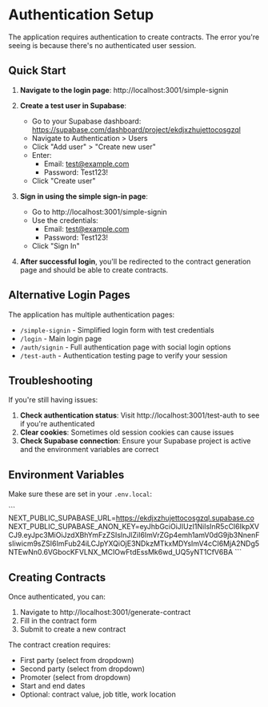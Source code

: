 # Authentication Setup

The application requires authentication to create contracts. The error you're seeing is because there's no authenticated user session.

## Quick Start

1. **Navigate to the login page**: http://localhost:3001/simple-signin

2. **Create a test user in Supabase**:
   - Go to your Supabase dashboard: https://supabase.com/dashboard/project/ekdjxzhujettocosgzql
   - Navigate to Authentication > Users
   - Click "Add user" > "Create new user"
   - Enter:
     - Email: test@example.com
     - Password: Test123!
   - Click "Create user"

3. **Sign in using the simple sign-in page**:
   - Go to http://localhost:3001/simple-signin
   - Use the credentials:
     - Email: test@example.com
     - Password: Test123!
   - Click "Sign In"

4. **After successful login**, you'll be redirected to the contract generation page and should be able to create contracts.

## Alternative Login Pages

The application has multiple authentication pages:

- `/simple-signin` - Simplified login form with test credentials
- `/login` - Main login page
- `/auth/signin` - Full authentication page with social login options
- `/test-auth` - Authentication testing page to verify your session

## Troubleshooting

If you're still having issues:

1. **Check authentication status**: Visit http://localhost:3001/test-auth to see if you're authenticated
2. **Clear cookies**: Sometimes old session cookies can cause issues
3. **Check Supabase connection**: Ensure your Supabase project is active and the environment variables are correct

## Environment Variables

Make sure these are set in your `.env.local`:

\`\`\`
NEXT_PUBLIC_SUPABASE_URL=https://ekdjxzhujettocosgzql.supabase.co
NEXT_PUBLIC_SUPABASE_ANON_KEY=eyJhbGciOiJIUzI1NiIsInR5cCI6IkpXVCJ9.eyJpc3MiOiJzdXBhYmFzZSIsInJlZiI6ImVrZGp4emh1amV0dG9jb3NnenFsIiwicm9sZSI6ImFub24iLCJpYXQiOjE3NDkzMTkxMDYsImV4cCI6MjA2NDg5NTEwNn0.6VGbocKFVLNX_MCIOwFtdEssMk6wd_UQ5yNT1CfV6BA
\`\`\`

## Creating Contracts

Once authenticated, you can:

1. Navigate to http://localhost:3001/generate-contract
2. Fill in the contract form
3. Submit to create a new contract

The contract creation requires:

- First party (select from dropdown)
- Second party (select from dropdown)
- Promoter (select from dropdown)
- Start and end dates
- Optional: contract value, job title, work location

